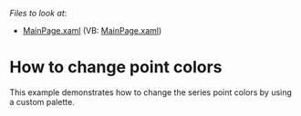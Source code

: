 <!-- default file list -->
*Files to look at*:

* [MainPage.xaml](./CS/UseCustomPalette/MainPage.xaml) (VB: [MainPage.xaml](./VB/UseCustomPalette/MainPage.xaml))
<!-- default file list end -->
# How to change point colors


<p>This example demonstrates how to change the series point colors by using a custom palette.</p><br />


<br/>


